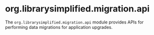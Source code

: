 org.librarysimplified.migration.api
===

The `org.librarysimplified.migration.api` module provides APIs for
performing data migrations for application upgrades.
